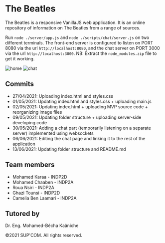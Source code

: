 # The Beatles
The Beatles is a responsive VanillaJS web application. It is an online repository of information on The Beatles from a range of sources.

Run ``` node ./server/app.js ``` and ``` node ./scripts/chat/server.js ``` on two different terminals.
The front-end server is configured to listen on PORT 8080 via the url ``` http://localhost:8080 ```, and the chat server on PORT 3000 via the url ``` http://localhost:3000 ```.
NB: Extract the ``` node_modules.zip ``` file to get it working.

![home](https://user-images.githubusercontent.com/76062686/116831222-e7b0a880-aba5-11eb-90ef-e5f3e721da67.png)
![chat](https://user-images.githubusercontent.com/76062686/121790875-f5f9d780-cbdb-11eb-985a-351dc5de5e51.png)

## Commits
- 27/04/2021: Uploading index.html and styles.css
- 01/05/2021: Updating index.html and styles.css + uploading main.js
- 02/05/2021: Updating index.html + uploading MVP source code + reorganizing image files
- 09/05/2021: Updating folder structure + uploading server-side developing code
- 30/05/2021: Adding a chat part (temporarily listening on a separate server) implemented using websockets
- 06/06/2021: Editing the chat page and linking it to the rest of the application
- 13/06/2021: Updating folder structure and README.md

## Team members
- Mohamed Karaa - INDP2D
- Mohamed Chaaben - INDP2A
- Roua Nsiri - INDP2A
- Ghazi Tounsi - INDP2D
- Camelia Ben Laamari - INDP2A

## Tutored by
Dr. Eng. Mohamed-Bécha Kaâniche

©2021 SUP'COM. All rights reserved.
